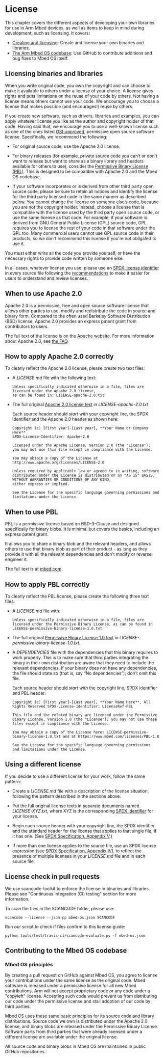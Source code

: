 # License

This chapter covers the different aspects of developing your own libraries for use in Arm Mbed devices, as well as items to keep in mind during development, such as licensing. It covers:
- [Creating and licensing](#licensing-binaries-and-libraries): Create and license your own binaries and libraries.
- [The Arm Mbed OS codebase](#contributing-to-the-mbed-os-codebase): Use GitHub to contribute additions and bug fixes to Mbed OS itself.

## Licensing binaries and libraries

When you write original code, you own the copyright and can choose to make it available to others under a license of your choice. A license gives rights and puts limitations on the reuse of your code by others. Not having a license means others cannot use your code. We encourage you to choose a license that makes possible (and encourages!) reuse by others.

If you create new software, such as drivers, libraries and examples, you can apply whatever license you like as the author and copyright holder of that code. Having said that, we encourage you to use a well-known license such as one of the ones listed [OSI-approved](http://spdx.org/licenses/), permissive open source software license. Specifically, we recommend the following:

- For original source code, use the Apache 2.0 license.  

- For binary releases (for example, private source code you can’t or don’t want to release but want to share as a binary library and headers available for others to use), consider the [Permissive Binary License (PBL)](https://www.mbed.com/licenses/PBL-1.0). This is designed to be compatible with Apache 2.0 and the Mbed OS codebase.

- If your software incorporates or is derived from other third party open source code, please be sure to retain all notices and identify the license for the third party licensed code in the same manner as described below. You cannot change the license on someone else’s code, because you are not the copyright holder. Instead, choose a license that is compatible with the license used by the third party open source code, or use the same license as that code. For example, if your software is derived from GNU General Public License (GPL) source code, GPL requires you to license the rest of your code in that software under the GPL too. Many commercial users cannot use GPL source code in their products, so we don't recommend this license if you're not obligated to use it.

You must either write all the code you provide yourself, or have the necessary rights to provide code written by someone else.

In all cases, whatever license you use, please use an [SPDX license identifier](http://spdx.org/licenses/) in every source file following the [recommendations](https://spdx.org/spdx-specification-21-web-version#h.twlc0ztnng3b) to make it easier for users to understand and review licenses.

## When to use Apache 2.0

Apache 2.0 is a permissive, free and open source software license that allows other parties to use, modify and redistribute the code in source and binary form. Compared to the often used Berkeley Software Distribution (BSD) license, Apache 2.0 provides an express patent grant from contributors to users.

The full text of the license is on the [Apache website](http://www.apache.org/licenses/LICENSE-2.0). For more information about Apache 2.0, see [the FAQ](http://www.apache.org/foundation/license-faq.html).

## How to apply Apache 2.0 correctly

To clearly reflect the Apache 2.0 license, please create two text files:

- A *LICENSE.md* file with the following text:

   ```
   Unless specifically indicated otherwise in a file, files are licensed under the Apache 2.0 license,
   as can be found in: LICENSE-apache-2.0.txt
   ```

- The full original [Apache 2.0 license text](http://www.apache.org/licenses/LICENSE-2.0) in *LICENSE-apache-2.0.txt*

   Each source header should *start with* your copyright line, the SPDX identifier and the Apache 2.0 header as shown here:

   ```
   Copyright (c) [First year]-[Last year], **Your Name or Company Here**
   SPDX-License-Identifier: Apache-2.0

   Licensed under the Apache License, Version 2.0 (the "License");
   you may not use this file except in compliance with the License.

   You may obtain a copy of the License at http://www.apache.org/licenses/LICENSE-2.0

   Unless required by applicable law or agreed to in writing, software
   distributed under the License is distributed on an "AS IS" BASIS, WITHOUT WARRANTIES OR CONDITIONS OF ANY KIND,
   either express or implied.

   See the License for the specific language governing permissions and limitations under the License.
   ```

## When to use PBL

PBL is a permissive license based on BSD-3-Clause and designed specifically for binary blobs. It is minimal but covers the basics, including an express patent grant.

It allows you to share a binary blob and the relevant headers, and allows others to use that binary blob as part of their product - as long as they provide it with all the relevant dependencies and don't modify or reverse engineer it.

The full text is at [mbed.com](https://www.mbed.com/licenses/PBL-1.0).

## How to apply PBL correctly

To clearly reflect the PBL license, please create the following three text files:

- A *LICENSE.md* file with:

    ```
    Unless specifically indicated otherwise in a file, files are licensed under the Permissive Binary License, as can be found in LICENSE-permissive-binary-license-1.0.txt
    ```

- The full original [Permissive Binary License 1.0 text](https://www.mbed.com/licenses/PBL-1.0) in *LICENSE-permissive-binary-license-1.0.txt*.

- A *DEPENDENCIES* file with the dependencies that this binary requires to work properly. This is to make sure that third parties integrating the binary in their own distribution are aware that they need to include the relevant dependencies. If your binary does not have any dependencies, the file should state so (that is, say “No dependencies”); don't omit this file.

    Each source header should *start with* the copyright line, SPDX identifier and PBL header:

    ```
    Copyright (c) [First year]-[Last year], **Your Name Here**, All Rights Reserved SPDX-License-Identifier: LicenseRef-PBL

    This file and the related binary are licensed under the Permissive Binary License, Version 1.0 (the "License"); you may not use these files except in compliance with the License.

    You may obtain a copy of the License here: LICENSE-permissive-binary-license-1.0.txt and at https://www.mbed.com/licenses/PBL-1.0

    See the License for the specific language governing permissions and limitations under the License.
    ```

## Using a different license

If you decide to use a different license for your work, follow the same pattern:

- Create a *LICENSE.md* file with a description of the license situation, following the pattern described in the sections above.

- Put the full original license texts in separate documents named *LICENSE-XYZ.txt*, where XYZ is the corresponding [SPDX identifier](http://spdx.org/licenses/) for your license.

- Begin each source header with your copyright line, the SPDX identifier and the standard header for the license that applies to that single file, if it has one. (See [SPDX Specification, Appendix V](https://spdx.org/spdx-specification-21-web-version#h.twlc0ztnng3b).)

- If more than one license applies to the source file, use an SPDX license expression (see [SPDX Specification, Appendix IV](https://spdx.org/spdx-specification-21-web-version#h.jxpfx0ykyb60)), to reflect the presence of multiple licenses in your *LICENSE.md* file and in each source file.

## License check in pull requests

We use scancode-toolkit to enforce the license in binaries and libraries. Please see "Continuous integration (CI) testing" section for more information.

To scan the files in the SCANCODE folder, please use:

```
scancode --license --json-pp mbed-os.json SCANCODE
```

Run our script to check if files confirm to this license guide:

```
python tools/test/travis-ci/scancode-evaluate.py -f mbed-os.json
```

## Contributing to the Mbed OS codebase

### Mbed OS principles

By creating a pull request on GitHub against Mbed OS, you agree to license your contributions under the same license as the original code. Mbed software is released under a permissive license for all new Mbed contributions. Arm will not accept proprietary code or any code under a "copyleft" license. Accepting such code would prevent us from distributing our code under the permissive license and stall adoption of our code by third parties.

Mbed OS uses these same basic principles for its source code and library distributions. Source code we own is distributed under the Apache 2.0 license, and binary blobs are released under the Permissive Binary License. Software parts from third parties that were already licensed under a different license are available under the original license.

All source code and binary blobs in Mbed OS are maintained in public GitHub repositories.
